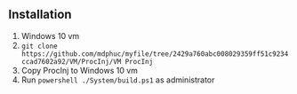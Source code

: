 ## Installation

1. Windows 10 vm
2. ```git clone https://github.com/mdphuc/myfile/tree/2429a760abc008029359ff51c9234ccad7602a92/VM/ProcInj/VM ProcInj```
3. Copy ProcInj to Windows 10 vm
4. Run ```powershell ./System/build.ps1``` as administrator
